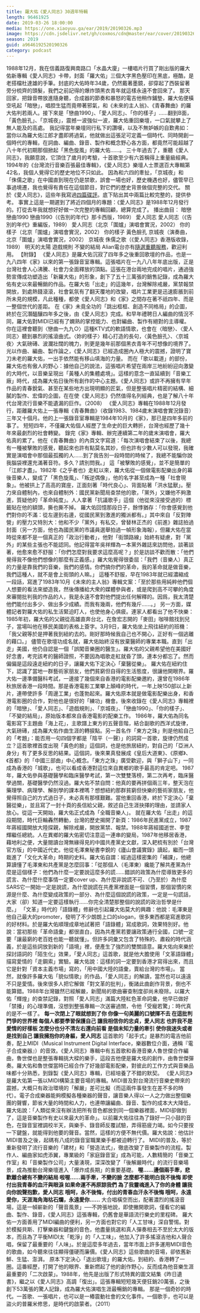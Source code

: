 ```yaml
---
title: 羅大佑《愛人同志》30週年特輯
length: 96461925
date: 2019-03-26 18:00:00
media: https://one.xiaoyuu.ga/ear/2019/20190326.mp3
image: https://cdn.jsdelivr.net/gh/coxmos/cdn@master/ear/cover/20190326.jpeg
season: 2019
guid: a9646192520190326
category: podcast
---
```


1988年12月，我在信義路復興南路口「水晶大廈」一樓唱片行買了剛出版的羅大佑新專輯《愛人同志》卡帶，封面「羅大佑」三個大字黑色壓印在黑底，極酷，是老搭檔杜達雄的手筆。封底的大佑時年34歲，仍然戴著墨鏡，卻穿起了西裝留著旁分梳齊的頭髮，我們之前記得的爆炸頭黑衣青年就這樣永遠不會回來了。
那天回家，把錄音帶放進隨身聽，合成器的節奏和暴怒的電吉他稍作鋪墊，羅大佑便橫空吼起「暗戀」，唱腔生猛而竟帶著邪氣，和《未來的主人翁》、《青春舞曲》的羅大佑判若兩人。接下來是「戀曲1990」、「愛人同志」、「你的樣子」……翻到B面，「黃色臉孔」、「京城夜」，震撼一波強似一波，羅大佑重回樂壇，一口氣就攀上了無人能及的高處。
我記得當年樂壇同行私下的讚嘆，以及不無妒嫉的自歎弗如：當你以為羅大佑江郎才盡即將過氣，他就做出這張足可定義一個時代、同時開創一個時代的專輯，在詞曲、編曲、錄音、製作和概念野心各方面，都竟然可能超越了八十年代初期那個掀起「黑色旋風」的羅大佑……。
三十年過去了，重聽《愛人同志》，我願意說，它頂住了歲月的考驗，十首歌至少有六首稱得上重量級經典。1994年的《台灣流行音樂百張最佳專輯》，《愛人同志》樂壇人士票選百大專輯第42名，我個人覺得它的歷史地位不只如此。
因為和六四的牽扯，「京城夜」和「侏儒之歌」在中國直到現在仍是禁歌，誤會一場也好，歷史機遇也好，儘管早已事過境遷，我也覺得有責任在這個節目，對它們的歷史背景做個完整的交代。
關於《愛人同志》，這些年我寫過<a href="/我是馬世芳/comrade-lover-e6d88c31c17a">四篇碟評</a>。底下貼出其中兩篇比較完整的，提供參考。
事實上這是一期遲到了將近四個月的專題：《愛人同志》是1988年12月發行的。打從去年我就想好好做一次完整的專輯回顧，總算完成了。
播出曲目：
暗戀
戀曲1990
戀曲1990（《告別的年代》那卡西版，1989）
愛人同志
愛人同志（《告別的年代》重編版，1989）
愛人同志（北京「圍爐」演唱會實況，2002）
你的樣子（北京「圍爐」演唱會實況，2002）
你的樣子
黃色臉孔
京城夜（演奏曲，北京「圍爐」演唱會實況，2002）
京城夜
侏儒之歌（《愛人同志》香港版收錄，1989）
明天的太陽
遊戲規則
不變的結局
Alian電台亦有<a href="http://alian963.ipcf.org.tw/programs_view.php">隨選重聽服務</a>，歡迎利用。
【附錄】
《愛人同志》是羅大佑沉寂了四年多之後重回歌壇的作品，也是一九八四年《家》以來的第一張錄音室專輯。這張唱片在一九八八年年底出版，正是台灣社會人心沸騰、社會力全面釋放的頂點。這張在港台兩地完成的唱片，通過強勢宣傳成功塑造出「新羅大佑」的形象，創下了五十三萬張的銷售記錄，成為羅大佑有史以來最暢銷的作品。在羅大佑「出走」的這幾年，台灣解除戒嚴，黨禁報禁開放，到處熱錢滾滾，社會氣氛有了翻天覆地的改變，唱片工業更是迅速膨脹到前所未見的規模，凡此種種，都使《愛人同志》和《家》之間存在著不祇四年、而是一整個世代的差距。
在《家》未竟全功的「跳出框框、創造不同格局」的企圖，終於在沉潛醞釀四年多之後，由《愛人同志》完成。和早年禮聘日人編曲的情況不同，羅大佑對MIDI已經有了嫻熟的掌控能力、也對編曲、製作有絕對的主導權。你在這裡會聽到〈戀曲一九九○〉這種KTV式的軟語情歌，也會在〈暗戀〉、〈愛人同志〉聽到暴烈的搖滾曲式。〈妳的樣子〉精心打造的長句，〈黃色臉孔〉、〈京城夜〉大氣磅礡、波瀾壯闊的魄力，則更是幾年前那個黑衣青年不可想像的境界了。光以作曲、編曲、製作論之，《愛人同志》已經造成圈內人極大的震撼，證明了寶刀未老的羅大佑，一出手依然能有移山填海的力量。
而在「歌以載道」的部份，羅大佑也有傲人的野心：據他自己的說法，這張唱片希望在兩岸三地紛紛迎向激變的大時代，以音樂呈現出「黃種人的集體處境」。這樣的意念一直延續到「音樂工廠」時代，成為羅大佑日後所有創作的中心主題。《愛人同志》或許不再擁有早年作品的青春銳氣、甚至在某些地方出現明顯的匠氣，但是整張唱片精密的結構、細膩的製作、宏偉的企圖，在在使《愛人同志》仍然值得名列經典，也是了解八十年代台灣流行音樂不能遺漏的巨作。（2008）
《愛人同志》專輯在1988年12月發行，距離羅大佑上一張專輯《青春舞曲》（收錄1983、1984歲末演唱會實況錄音）三年又十個月。他的上一張錄音室專輯是1984年10月的《家》，那已是四年多前的事了。
短短四年，不僅羅大佑個人經歷了生命史的巨大轉折，台灣也經歷了幾十年來最劇烈的社會轉變。
錄完《家》專輯、辦完連續第二年的歲末演唱會，羅大佑真的累了。他在《青春舞曲》的內頁文字寫道：「每次演唱會結束了以後，我總有一種被擊敗的感覺，聽起來也許有點莫名其妙，但也許有少數人可以發現，我確實是演唱會中那個最孤獨的人……到了我告別一段時間的時候了，我總不能騙你說我腦袋裡還充滿著音符。多久？請別問我。」
這「被擊敗的感覺」，並不是簡單的「江郎才盡」。1982年《之乎者也》走紅以來，羅大佑從一個做電影配樂出身的幕後音樂人，變成了「黑色旋風」、「叛逆偶像」，他的名字甚至成為一種「社會現象」。他被拱上了高高的寶座，正面刻著「時代良心」、背面貼著「洪水猛獸」。壓力來自體制內，也來自體制外：國民黨新聞局查禁他的歌，「黨外」又嫌他不夠激進，質疑他的「革命純度」。人人拿著「抗議歌手」這個（他從來沒接受過的）標籤貼在他的額頭，撕也撕不掉。
羅大佑回憶那段日子，餘悸猶存：「你會感覺到他們對你的不滿：從左邊到右邊，從國民黨到激進的獨派都有。」其中來自「反對陣營」的壓力又特別大：他和不少「黨外」有私交，曾替林正杰的《前進》雜誌拍過封面（另一方面，他也為國民黨的市議員選舉拍過一幀形象海報），但羅大佑在當時從來都不是一個真正的「政治行動者」，他對「街頭路線」始終有疑慮，對「黨外」的某些主張也不能認同。他記得當年吳祥輝為一本黨外雜誌來訪問他，談著談著，他愈來愈不舒服：「你們怎麼對我要求這麼高呢？」於是訪談不歡而散：「他們覺得我不像他們想像的那麼有正義感。」羅大佑覺得很委屈：「我們（音樂人）真正的力量是靠我們的音樂，我們的感情。你們搞你們的革命，我的革命就是做音樂，我們這種人，就不是會上街頭的人嘛。」
這種不舒服，早在1983年就已經濃縮成一段話，寫進了1983年10月《未來的主人翁》專輯文案：「至於那些用純粹他們個人想要的看法來塑造我，然後傳播給大衆的媒體參與者，或是爬到高不可攀的角度來審閱批判我的作品的人，我是永遠不會對他們提出任何解釋的。因爲，我太清楚他們能付出多少、做出多少成績。而我有幾兩，他們有幾斤……。」
另一方面，媒體記者對羅大佑的私生活緊迫盯人，也使他身心俱疲。連家人都看出了他不快樂：1985年初，羅大佑的父親從高雄直奔台北，在詹宏志開的「麥田」咖啡館找到兒子，當場叫他在移民美國的表格上簽字。3月9日，羅大佑坐上飛往紐約的班機：「我父親等於是押著我到紐約去的。剛好那時候我自己也不開心，正好有一個逃離的藉口。」
儘管在歌壇功成名就，羅大佑始終沒有放棄醫師的專業本職。直到「出走」美國，他仍自認是一個「誤闖音樂圈的醫生」。羅大佑的父親希望他在美國好好念書，考完該考的醫師證照，不要因為唱歌走紅就昏了頭，連本分都忘了。然而偏偏是這段遠走紐約的日子，讓羅大佑下定決心「棄醫從樂」。
羅大佑在紐約住下，認識了當地一群藝術家朋友，他們貧窮但自得的生活態度，很讓他開眼界。羅大佑一邊準備醫科考試，一邊接了幾個來自香港的電影配樂邀約，還曾在1986年秋旅居香港一段時間。那是香港電影工業攀上顛峰的時代，一年上映150部以上新片，連帶使許多「周邊工業」也蓬勃起來。羅大佑原本就是做電影配樂出身，和香港電影圈的合作，對他也是很好的「練功」機會。後來收錄在《愛人同志》專輯裡的「暗戀」、「愛人同志」、「遊戲規則」、「京城夜」、「戀曲1990」、「你的樣子」、「不變的結局」，原始版本都來自香港電影的配樂工作。
1986年，羅大佑為同名電影寫下主題曲「海上花」，主歌譜上東方的五聲音階，結合副歌的西洋式旋律，大氣磅礡，成為羅大佑作曲生涯的轉捩點。另一首名作「東方之珠」則是他給自己的「考題」：能否用一句四個字都是「陰平（一聲）」的詞寫一首歌，旋律仍然成立？這首歌裡首度出現「黃色的臉」這個詞，也是他旅居紐約，對自己的「亞洲人身分」有了更多反思的結果。這個詞，後來果真發展成《皇后大道東》、《原鄉》、《首都》的「中國三部曲」中心概念。「東方之珠」廣受歡迎，與「獅子山下」一同成為香港的「城歌」，也可以看成香港對這位來自異鄉的歌手最高的肯定吧。
1987年，羅大佑參與基礎醫學和臨床醫學考試，第一次雙雙落榜，第二次再考，臨床醫學過關，基礎醫學仍然沒過。羅大佑不禁自問：他真的要再拼個兩三年，整天泡在藥理學、病理學、解剖學的課本裡嗎？想想紐約那群貧窮但快樂的藝術家朋友，他覺得照自己的方式過日子，未必真有那樣艱難。當他重回香港，終於下定決心「棄醫從樂」，並且寫了一封十頁的長信給父親，敘述自己生涯抉擇的理由，並請家人放心。從這一天開始，羅大佑正式成為「全職音樂人」。
就在羅大佑「出走」的這段期間，時代巨輪轟然轉動，台灣的歷史揭開了新頁：1986年民進黨成立，1987年蔣經國開放大陸探親，解除戒嚴，開放黨禁、報禁。1988年蔣經國逝世、李登輝繼任總統。人在異鄉的羅大佑密切注意這一連串的變局，1987年他移居香港，藉地利之便，大量閱讀台灣無緣得見的中國共產黨史文獻，深入耙梳有別於「台灣官方版」的中國近代史。他從毛澤東秘書李銳的《廬山會議實錄》讀起，繼而一頭栽進了「文化大革命」時期的史料。羅大佑自謂：經過這樣密集的「補課」，他總算讀懂了毛澤東和共產黨是怎麼回事：「從那個人（毛澤東）纔能了解共產黨為什麼是這個樣子：他們為什麼一定要說這麼多的謊……錯誤的政策為什麼導致更多的謊言、為什麼什麼事情一定要cover up、為什麼非說謊不可、（乃至於）為什麼SARS它一開始一定是說謊，為什麼說謊在共產黨裡面是一個習慣，那個習慣的來源是什麼、為什麼變成政策的一部分、為什麼這個說謊的政策，一定是一句謊話，大家（卻）知道一定要這樣執行……你完全清楚那整個的說謊的政治哲學是什麼。」
「文革」時代的「語錄體」修辭也引起羅大佑莫大的興趣：他說：毛澤東是他自己最大的promoter，發明了不少朗朗上口的slogan，很多東西都是寫進歌詞的好材料。於是羅大佑順理成章地試著把「語錄體」寫成歌詞，效果特別好。他說：當初那些「革命語彙」都很直白，因為共產黨若要讓政策通行全國，口號一定要「讓最窮的老百姓也能一聽就懂」。但許多詞彙又包含了特殊的、肅殺的時代涵義，於是這些詞放到新的「語境」裡，便產生了強烈的雙關語意。羅大佑向來樂於探討語詞的「陌生化」效果，「愛人同志」這首歌，就是他大膽使用「文革語錄體」描寫愛情的「走鋼索」實驗。羅大佑說：這樣的詞一定要到香港才寫得出來，而且它是針對「資本主義市場」寫的，「用中國大陸的語彙，賣給台灣的市場」。
當然，就像許多羅大佑「貌似情歌」的作品，「愛人同志」的解讀，當然也可以遠遠不只是愛情。後來很多人把它解做「對文革的批判」，衡諸此曲創作背景，倒也不能算錯。1988年台灣雖然已經解嚴，新聞局的歌曲審查制度卻尚未廢除。以羅大佑「輝煌」的查禁記錄，對照「愛人同志」滿篇大陸紅色革命詞彙，他早已做好「禁播」的心理準備，沒想到整張專輯一次送審過關，令他「受寵若驚」：時代真的是不一樣了。
<strong>每一次閉上了眼就想到了你
你像一句美麗的口號揮不去
在這批判鬥爭的世界裡
每個人都要學習保護自己
讓我相信你的忠貞，愛人同志</strong>
<strong>也許我不是愛情的好樣板
怎麼分也分不清左右還向前看
是個未知力量的牽引
使你我迷失或者是找到自己
讓我擁抱你的身軀，愛人同志</strong>
這首歌的「起手式」是暴烈的電吉他前奏，配上MIDI（Musical Instrument Digital Interface，樂器數位介面，通稱『電子合成樂器』）的音效。《愛人同志》專輯中有五首歌和香港音樂人魯世傑合作編曲，魯世傑也是整張專輯挑大樑的樂手，這段吉他便是羅大佑的創作，由魯世傑彈奏。羅大佑和魯世傑當時已經合作了好幾部電影配樂，對彼此的工作方式與音樂品味都十分熟悉，到錄製《愛人同志》專輯，已經培養了不錯的默契。
《愛人同志》是羅大佑第一張以MIDI構築主要音場的專輯。MIDI普及對台灣流行音樂史帶來的震撼，大概只有政治環境的「解嚴」差可比擬（而這兩件事發生在差不多的時代）。電子合成樂器能夠模擬各種樂器的聲音，讓音樂人得以一人之力做出整個樂團的聲響，節省大量的時間和人力，也連帶讓編曲、錄音、製作的成本大大降低，羅大佑說：「人類從來沒有辦法把所有音色都放到同一個樂器裡面，MIDI卻做到了，這是音樂製作有史以來最大的革命」。以前羅大佑往往為了錄好一只小鼓的音色，在錄音室裡調校半天，與樂手、錄音師反覆試驗，弄得筋疲力竭。如今只要按一下鍵盤，就能得到他要的聲音。當然，這樣的方便不無代價。羅大佑說：他估計MIDI普及之後，起碼有八成的錄音室職業樂手都被迫轉行了。
MIDI的普及，等於重新發明了流行音樂的「建材」和「營造法式」，徹底改變了音樂製作的流程。製作人、編曲家如虎添翼，專業級的「家庭錄音室」成為可能，人數精簡的「音樂工作室」和「音樂製作公司」大量湧現，深深改變了「後解嚴時代」的流行音樂場景，成為推動台灣樂壇進入「爆炸成長期」的重要基礎。
<strong>喔……邊個兩手牽，悲歡離合總有不變的結局
啦喔……兩手牽，不變的臉</strong>
<strong>怎麼都不能明白我不後悔
即使付出我青春的血汗與眼淚
如果命運不再原諒我們
為了我靈魂進入了你的身體
讓我向你說聲抱歉，愛人同志</strong>
<strong>哦呵，永不後悔，付出的青春血汗永不後悔
哦呵，永遠愛你，天涯海角海枯石爛，永遠愛你……</strong>
大合唱橫空而出，配著濃烈的搖滾音場，這是一幀嶄新的「聲音風景」──不誇張地說，即使撇開歌詞，僅看它的編曲、製作、錄音，《愛人同志》這張專輯，仍舊會是華語流行樂史的里程碑。
羅大佑一方面善用了MIDI編曲的便利，另一方面也對它的「人工甘味」深自警惕。對於模擬貝斯、打擊樂器和鍵盤的音色，他盡量挑選和真人彈奏相去不至於太大的版本，而且為了平衡MIDI太「乾淨」的「人工味」，他加入了許多搖滾吉他和人聲合唱，保留了最重要的「人味」。於是這麼多年過去，當年市面上許多運用MIDI音色的歌曲，如今聽來往往顯得僵硬而廉價。《愛人同志》這些歌曲的音場，卻依舊新鮮、生猛、澎湃。
原本下定決心「退出歌壇」的羅大佑，到紐約、香港轉了一圈。這番經歷，打開了他的眼界、重新燃起了他的創作野心，反而成為他音樂生涯最重要的「二次啟蒙」。1988年，他先是出版了形式特異的圖文結集《昨日遺書》，繼之以《愛人同志》高調「復出」。這張專輯短短幾天便狂銷20萬張，之後創下53萬張的驚人記錄，成為羅大佑演唱生涯最暢銷的專輯。
那是一個奇妙的時代。一首歌、一張唱片，也可以是一樁震動社會的文化事件。一個歌手，也可以是盜火的普羅米修思，是時代的啟蒙者。（2011）


